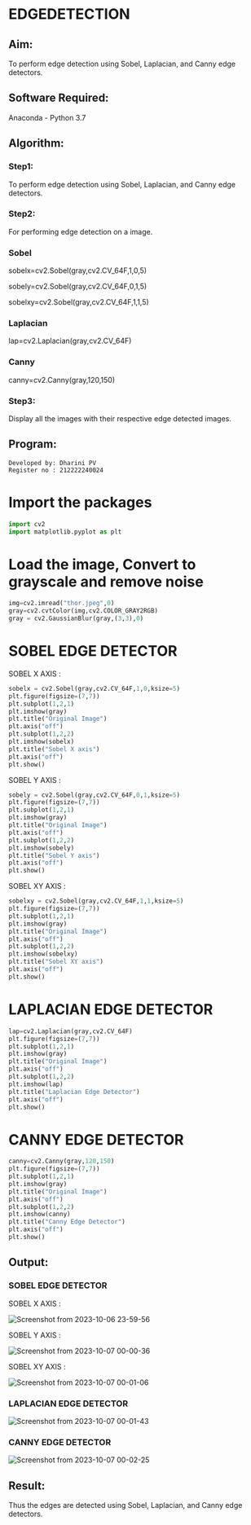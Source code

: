 # EDGEDETECTION

## Aim:
To perform edge detection using Sobel, Laplacian, and Canny edge detectors.

## Software Required:
Anaconda - Python 3.7

## Algorithm:
### Step1:
To perform edge detection using Sobel, Laplacian, and Canny edge detectors.

### Step2:
For performing edge detection on a image.

### Sobel
sobelx=cv2.Sobel(gray,cv2.CV_64F,1,0,5)

sobely=cv2.Sobel(gray,cv2.CV_64F,0,1,5)

sobelxy=cv2.Sobel(gray,cv2.CV_64F,1,1,5)

### Laplacian
lap=cv2.Laplacian(gray,cv2.CV_64F)

### Canny
canny=cv2.Canny(gray,120,150)

### Step3:
Display all the images with their respective edge detected images.

## Program:
```
Developed by: Dharini PV
Register no : 212222240024
```
# Import the packages
```python
import cv2
import matplotlib.pyplot as plt
```
# Load the image, Convert to grayscale and remove noise
```python
img=cv2.imread("thor.jpeg",0)
gray=cv2.cvtColor(img,cv2.COLOR_GRAY2RGB)
gray = cv2.GaussianBlur(gray,(3,3),0)
```
# SOBEL EDGE DETECTOR
SOBEL X AXIS :
```python
sobelx = cv2.Sobel(gray,cv2.CV_64F,1,0,ksize=5)
plt.figure(figsize=(7,7))
plt.subplot(1,2,1)
plt.imshow(gray)
plt.title("Original Image")
plt.axis("off")
plt.subplot(1,2,2)
plt.imshow(sobelx)
plt.title("Sobel X axis")
plt.axis("off")
plt.show()
```
SOBEL Y AXIS :
```python
sobely = cv2.Sobel(gray,cv2.CV_64F,0,1,ksize=5)
plt.figure(figsize=(7,7))
plt.subplot(1,2,1)
plt.imshow(gray)
plt.title("Original Image")
plt.axis("off")
plt.subplot(1,2,2)
plt.imshow(sobely)
plt.title("Sobel Y axis")
plt.axis("off")
plt.show()
```
SOBEL XY AXIS :
```python
sobelxy = cv2.Sobel(gray,cv2.CV_64F,1,1,ksize=5)
plt.figure(figsize=(7,7))
plt.subplot(1,2,1)
plt.imshow(gray)
plt.title("Original Image")
plt.axis("off")
plt.subplot(1,2,2)
plt.imshow(sobelxy)
plt.title("Sobel XY axis")
plt.axis("off")
plt.show()
```
# LAPLACIAN EDGE DETECTOR
```python
lap=cv2.Laplacian(gray,cv2.CV_64F)
plt.figure(figsize=(7,7))
plt.subplot(1,2,1)
plt.imshow(gray)
plt.title("Original Image")
plt.axis("off")
plt.subplot(1,2,2)
plt.imshow(lap)
plt.title("Laplacian Edge Detector")
plt.axis("off")
plt.show()
```
# CANNY EDGE DETECTOR
```python
canny=cv2.Canny(gray,120,150)
plt.figure(figsize=(7,7))
plt.subplot(1,2,1)
plt.imshow(gray)
plt.title("Original Image")
plt.axis("off")
plt.subplot(1,2,2)
plt.imshow(canny)
plt.title("Canny Edge Detector")
plt.axis("off")
plt.show()
```
## Output:
### SOBEL EDGE DETECTOR

SOBEL X AXIS :

![Screenshot from 2023-10-06 23-59-56](https://github.com/DHARINIPV/EDGEDETECTION/assets/119400845/bad11f3d-9f5b-42fb-95b1-52a0f07ec11f)

SOBEL Y AXIS :

![Screenshot from 2023-10-07 00-00-36](https://github.com/DHARINIPV/EDGEDETECTION/assets/119400845/a869f30d-3d59-4fa9-a4cf-0e9f35d85755)

SOBEL XY AXIS :

![Screenshot from 2023-10-07 00-01-06](https://github.com/DHARINIPV/EDGEDETECTION/assets/119400845/4b7bc780-ebbf-42fd-a310-67635a25016c)

### LAPLACIAN EDGE DETECTOR
![Screenshot from 2023-10-07 00-01-43](https://github.com/DHARINIPV/EDGEDETECTION/assets/119400845/72bf21d4-7fd1-48ed-b8b5-d081f624b9d1)

### CANNY EDGE DETECTOR
![Screenshot from 2023-10-07 00-02-25](https://github.com/DHARINIPV/EDGEDETECTION/assets/119400845/92be3512-050d-4439-ac7f-301ed0fc44c5)

## Result:
Thus the edges are detected using Sobel, Laplacian, and Canny edge detectors.
